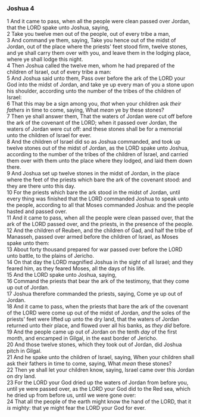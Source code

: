 ### Joshua 4

1 And it came to pass, when all the people were clean passed over Jordan, that the LORD spake unto Joshua, saying,  
2 Take you twelve men out of the people, out of every tribe a man,  
3 And command ye them, saying, Take you hence out of the midst of Jordan, out of the place where the priests' feet stood firm, twelve stones, and ye shall carry them over with you, and leave them in the lodging place, where ye shall lodge this night.  
4 Then Joshua called the twelve men, whom he had prepared of the children of Israel, out of every tribe a man:  
5 And Joshua said unto them, Pass over before the ark of the LORD your God into the midst of Jordan, and take ye up every man of you a stone upon his shoulder, according unto the number of the tribes of the children of Israel:  
6 That this may be a sign among you, *that* when your children ask *their fathers* in time to come, saying, What *mean* ye by these stones?  
7 Then ye shall answer them, That the waters of Jordan were cut off before the ark of the covenant of the LORD; when it passed over Jordan, the waters of Jordan were cut off: and these stones shall be for a memorial unto the children of Israel for ever.  
8 And the children of Israel did so as Joshua commanded, and took up twelve stones out of the midst of Jordan, as the LORD spake unto Joshua, according to the number of the tribes of the children of Israel, and carried them over with them unto the place where they lodged, and laid them down there.  
9 And Joshua set up twelve stones in the midst of Jordan, in the place where the feet of the priests which bare the ark of the covenant stood: and they are there unto this day.  
10 For the priests which bare the ark stood in the midst of Jordan, until every thing was finished that the LORD commanded Joshua to speak unto the people, according to all that Moses commanded Joshua: and the people hasted and passed over.  
11 And it came to pass, when all the people were clean passed over, that the ark of the LORD passed over, and the priests, in the presence of the people.  
12 And the children of Reuben, and the children of Gad, and half the tribe of Manasseh, passed over armed before the children of Israel, as Moses spake unto them:  
13 About forty thousand prepared for war passed over before the LORD unto battle, to the plains of Jericho.  
14 On that day the LORD magnified Joshua in the sight of all Israel; and they feared him, as they feared Moses, all the days of his life.  
15 And the LORD spake unto Joshua, saying,  
16 Command the priests that bear the ark of the testimony, that they come up out of Jordan.  
17 Joshua therefore commanded the priests, saying, Come ye up out of Jordan.  
18 And it came to pass, when the priests that bare the ark of the covenant of the LORD were come up out of the midst of Jordan, *and* the soles of the priests' feet were lifted up unto the dry land, that the waters of Jordan returned unto their place, and flowed over all his banks, as *they did* before.  
19 And the people came up out of Jordan on the tenth *day* of the first month, and encamped in Gilgal, in the east border of Jericho.  
20 And those twelve stones, which they took out of Jordan, did Joshua pitch in Gilgal.  
21 And he spake unto the children of Israel, saying, When your children shall ask their fathers in time to come, saying, What *mean* these stones?  
22 Then ye shall let your children know, saying, Israel came over this Jordan on dry land.  
23 For the LORD your God dried up the waters of Jordan from before you, until ye were passed over, as the LORD your God did to the Red sea, which he dried up from before us, until we were gone over:  
24 That all the people of the earth might know the hand of the LORD, that it *is* mighty: that ye might fear the LORD your God for ever.  
